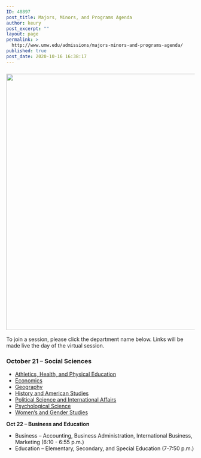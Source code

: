 ```yaml
---
ID: 48897
post_title: Majors, Minors, and Programs Agenda
author: keury
post_excerpt: ""
layout: page
permalink: >
  http://www.umw.edu/admissions/majors-minors-and-programs-agenda/
published: true
post_date: 2020-10-16 16:38:17
---
```

<h3><img class="aligncenter wp-image-48898 size-large" src="http://www.umw.edu/admissions/wp-content/uploads/sites/6/2020/10/Jepson-Faculty-Students-1024x683.jpg" alt="" width="1024" height="683" /></h3>
To join a session, please click the department name below. Links will be made live the day of the virtual session.
<h3><strong>October 21 – Social Sciences</strong></h3>
<ul>
 	<li><a href="https://umw-sso.zoom.us/j/81227104421?pwd=SmxVWjM4WGlTdXdOSUt0aG5xWTRZUT09">Athletics, Health, and Physical Education</a></li>
 	<li><a href="https://umw-sso.zoom.us/j/88495888103?pwd=MXYwcXdkNGtMNzh2VVNPcUJKZktGUT09">Economics</a></li>
 	<li><a href="https://umw-sso.zoom.us/j/89990159549">Geography</a></li>
 	<li><a href="https://umw-sso.zoom.us/j/87614702448">History and American Studies</a></li>
 	<li><a href="https://umw-sso.zoom.us/j/88008711223?pwd=cUpwRFNJUjhuK3o4Zk83bmdIbjF5QT09">Political Science and International Affairs</a></li>
 	<li><a href="https://umw-sso.zoom.us/j/87581628703?pwd=TjNWNy8waVd3NmJjRzZwWm5Say8ydz09">Psychological Science</a></li>
 	<li><a href="https://umw-sso.zoom.us/j/89925097430?pwd=Tk8zVjFveDZaMGlvRkFPN0tQMGxmdz09">Women’s and Gender Studies</a></li>
</ul>
<strong>Oct 22 – Business and Education</strong>
<ul>
 	<li>Business – Accounting, Business Administration, International Business, Marketing (6:10 - 6:55 p.m.)</li>
 	<li>Education – Elementary, Secondary, and Special Education (7-7:50 p.m.)</li>
</ul>